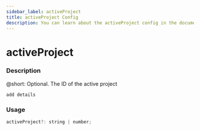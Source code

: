 ```yaml
---
sidebar_label: activeProject
title: activeProject Config
description: You can learn about the activeProject config in the documentation of the DHTMLX JavaScript To Do List library. Browse developer guides and API reference, try out code examples and live demos, and download a free 30-day evaluation version of DHTMLX To Do List.
---
```


# activeProject

### Description

@short: Optional. The ID of the active project

```todo
add details
```

### Usage

~~~js
activeProject?: string | number;
~~~